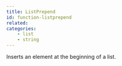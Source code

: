```yaml
---
title: ListPrepend
id: function-listprepend
related:
categories:
    - list
    - string
---
```


Inserts an element at the beginning of a list.